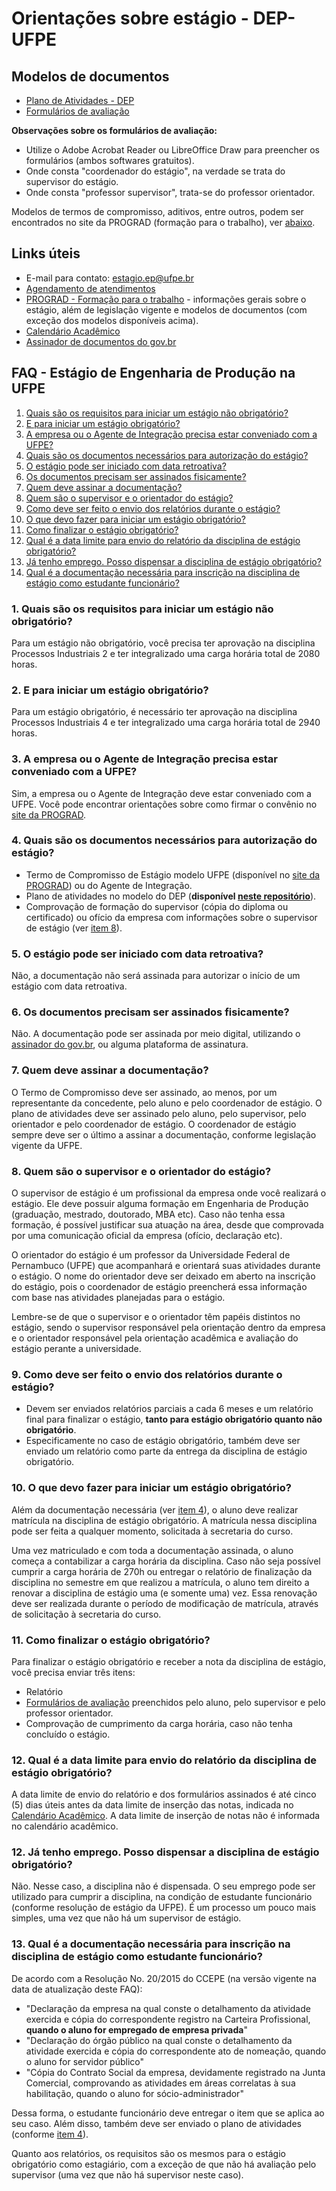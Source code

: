 # Orientações sobre estágio - DEP-UFPE

## Modelos de documentos

- [Plano de Atividades - DEP](https://github.com/jmateusms/estagioDEP/files/12489916/PlanodeAtividadesdeEstagio.docx)
- [Formulários de avaliação](https://github.com/jmateusms/estagioDEP/files/12489915/FormulariosdeAvaliacao.pdf)

**Observações sobre os formulários de avaliação:**
- Utilize o Adobe Acrobat Reader ou LibreOffice Draw para preencher os formulários (ambos softwares gratuitos).
- Onde consta "coordenador do estágio", na verdade se trata do supervisor do estágio.
- Onde consta "professor supervisor", trata-se do professor orientador.

Modelos de termos de compromisso, aditivos, entre outros, podem ser encontrados no site da PROGRAD (formação para o trabalho), ver [abaixo](#links-úteis).

## Links úteis

- E-mail para contato: [estagio.ep@ufpe.br](mailto:estagio.ep@ufpe.br)
- [Agendamento de atendimentos](https://calendar.google.com/calendar/appointments/schedules/AcZssZ1ga4tQOehoSaer0v5SVDWnwtGQqVKVJLnQF5jQ0vlbV5dxmXl0x6CmE-0sFC1dUD-7djlyuEPI)
- [PROGRAD - Formação para o trabalho](https://www.ufpe.br/prograd/formacao-para-o-trabalho) - informações gerais sobre o estágio, além de legislação vigente e modelos de documentos (com exceção dos modelos disponíveis acima).
- [Calendário Acadêmico](https://www.ufpe.br/prograd/calendario-academico)
- [Assinador de documentos do gov.br](https://assinador.iti.br/)

## FAQ - Estágio de Engenharia de Produção na UFPE

1. [Quais são os requisitos para iniciar um estágio não obrigatório?](#1-quais-são-os-requisitos-para-iniciar-um-estágio-não-obrigatório)
2. [E para iniciar um estágio obrigatório?](#2-e-para-iniciar-um-estágio-obrigatório)
3. [A empresa ou o Agente de Integração precisa estar conveniado com a UFPE?](#3-a-empresa-ou-o-agente-de-integração-precisa-estar-conveniado-com-a-ufpe)
4. [Quais são os documentos necessários para autorização do estágio?](#4-quais-são-os-documentos-necessários-para-autorização-do-estágio)
5. [O estágio pode ser iniciado com data retroativa?](#5-o-estágio-pode-ser-iniciado-com-data-retroativa)
6. [Os documentos precisam ser assinados fisicamente?](#6-os-documentos-precisam-ser-assinados-fisicamente)
7. [Quem deve assinar a documentação?](#7-quem-deve-assinar-a-documentação)
8. [Quem são o supervisor e o orientador do estágio?](#8-quem-são-o-supervisor-e-o-orientador-do-estágio)
9. [Como deve ser feito o envio dos relatórios durante o estágio?](#9-como-deve-ser-feito-o-envio-dos-relatórios-durante-o-estágio)
10. [O que devo fazer para iniciar um estágio obrigatório?](#10-o-que-devo-fazer-para-iniciar-um-estágio-obrigatório?)
11. [Como finalizar o estágio obrigatório?](#11-como-finalizar-o-estágio-obrigatório)
12. [Qual é a data limite para envio do relatório da disciplina de estágio obrigatório?](#12-qual-é-a-data-limite-para-envio-do-relatório-da-disciplina-de-estágio-obrigatório)
13. [Já tenho emprego. Posso dispensar a disciplina de estágio obrigatório?](#13-já-tenho-emprego-posso-dispensar-a-disciplina-de-estágio-obrigatório)
14. [Qual é a documentação necessária para inscrição na disciplina de estágio como estudante funcionário?](#14-qual-é-a-documentação-necessária-para-inscrição-na-disciplina-de-estágio-como-estudante-funcionário)

### 1. Quais são os requisitos para iniciar um estágio não obrigatório?
Para um estágio não obrigatório, você precisa ter aprovação na disciplina Processos Industriais 2 e ter integralizado uma carga horária total de 2080 horas.

### 2. E para iniciar um estágio obrigatório?
Para um estágio obrigatório, é necessário ter aprovação na disciplina Processos Industriais 4 e ter integralizado uma carga horária total de 2940 horas.

### 3. A empresa ou o Agente de Integração precisa estar conveniado com a UFPE?
Sim, a empresa ou o Agente de Integração deve estar conveniado com a UFPE. Você pode encontrar orientações sobre como firmar o convênio no [site da PROGRAD](https://www.ufpe.br/prograd/formacao-para-o-trabalho).

### 4. Quais são os documentos necessários para autorização do estágio?
- Termo de Compromisso de Estágio modelo UFPE (disponível no [site da PROGRAD](https://www.ufpe.br/prograd/formacao-para-o-trabalho)) ou do Agente de Integração.
- Plano de atividades no modelo do DEP (**disponível [neste repositório](#modelos-de-documentos)**).
- Comprovação de formação do supervisor (cópia do diploma ou certificado) ou ofício da empresa com informações sobre o supervisor de estágio (ver [item 8](#8-quem-são-o-supervisor-e-o-orientador-do-estágio)).

### 5. O estágio pode ser iniciado com data retroativa?
Não, a documentação não será assinada para autorizar o início de um estágio com data retroativa.

### 6. Os documentos precisam ser assinados fisicamente?
Não. A documentação pode ser assinada por meio digital, utilizando o [assinador do gov.br](https://assinador.iti.br/), ou alguma plataforma de assinatura.

### 7. Quem deve assinar a documentação?
O Termo de Compromisso deve ser assinado, ao menos, por um representante da concedente, pelo aluno e pelo coordenador de estágio. O plano de atividades deve ser assinado pelo aluno, pelo supervisor, pelo orientador e pelo coordenador de estágio. O coordenador de estágio sempre deve ser o último a assinar a documentação, conforme legislação vigente da UFPE.

### 8. Quem são o supervisor e o orientador do estágio?
O supervisor de estágio é um profissional da empresa onde você realizará o estágio. Ele deve possuir alguma formação em Engenharia de Produção (graduação, mestrado, doutorado, MBA etc). Caso não tenha essa formação, é possível justificar sua atuação na área, desde que comprovada por uma comunicação oficial da empresa (ofício, declaração etc).

O orientador do estágio é um professor da Universidade Federal de Pernambuco (UFPE) que acompanhará e orientará suas atividades durante o estágio. O nome do orientador deve ser deixado em aberto na inscrição do estágio, pois o coordenador de estágio preencherá essa informação com base nas atividades planejadas para o estágio. 

Lembre-se de que o supervisor e o orientador têm papéis distintos no estágio, sendo o supervisor responsável pela orientação dentro da empresa e o orientador responsável pela orientação acadêmica e avaliação do estágio perante a universidade.

### 9. Como deve ser feito o envio dos relatórios durante o estágio?
- Devem ser enviados relatórios parciais a cada 6 meses e um relatório final para finalizar o estágio, **tanto para estágio obrigatório quanto não obrigatório**.
- Especificamente no caso de estágio obrigatório, também deve ser enviado um relatório como parte da entrega da disciplina de estágio obrigatório.

### 10. O que devo fazer para iniciar um estágio obrigatório?
Além da documentação necessária (ver [item 4](#4-quais-são-os-documentos-necessários-para-autorização-do-estágio)), o aluno deve realizar matrícula na disciplina de estágio obrigatório. A matrícula nessa disciplina pode ser feita a qualquer momento, solicitada à secretaria do curso.

Uma vez matriculado e com toda a documentação assinada, o aluno começa a contabilizar a carga horária da disciplina. Caso não seja possível cumprir a carga horária de 270h ou entregar o relatório de finalização da disciplina no semestre em que realizou a matrícula, o aluno tem direito a renovar a disciplina de estágio uma (e somente uma) vez. Essa renovação deve ser realizada durante o período de modificação de matrícula, através de solicitação à secretaria do curso.

### 11. Como finalizar o estágio obrigatório?
Para finalizar o estágio obrigatório e receber a nota da disciplina de estágio, você precisa enviar três itens:
- Relatório
- [Formulários de avaliação](#modelos-de-documentos) preenchidos pelo aluno, pelo supervisor e pelo professor orientador.
- Comprovação de cumprimento da carga horária, caso não tenha concluído o estágio.

### 12. Qual é a data limite para envio do relatório da disciplina de estágio obrigatório?
A data limite de envio do relatório e dos formulários assinados é até cinco (5) dias úteis antes da data limite de inserção das notas, indicada no [Calendário Acadêmico](https://www.ufpe.br/prograd/calendario-academico). A data limite de inserção de notas não é informada no calendário acadêmico.

### 12. Já tenho emprego. Posso dispensar a disciplina de estágio obrigatório?
Não. Nesse caso, a disciplina não é dispensada. O seu emprego pode ser utilizado para cumprir a disciplina, na condição de estudante funcionário (conforme resolução de estágio da UFPE). É um processo um pouco mais simples, uma vez que não há um supervisor de estágio.

### 13. Qual é a documentação necessária para inscrição na disciplina de estágio como estudante funcionário?
De acordo com a Resolução No. 20/2015 do CCEPE (na versão vigente na data de atualização deste FAQ):
- "Declaração da empresa na qual conste o detalhamento da atividade exercida e cópia do correspondente
registro na Carteira Profissional, **quando o aluno for empregado de empresa privada**"
- "Declaração do órgão público na qual conste o detalhamento da atividade exercida e cópia do
correspondente ato de nomeação, quando o aluno for servidor público"
- "Cópia do Contrato Social da empresa, devidamente registrado na Junta Comercial, comprovando as
atividades em áreas correlatas à sua habilitação, quando o aluno for sócio-administrador"

Dessa forma, o estudante funcionário deve entregar o item que se aplica ao seu caso. Além disso, também deve ser enviado o plano de atividades (conforme [item 4](#4-quais-são-os-documentos-necessários-para-autorização-do-estágio)).

Quanto aos relatórios, os requisitos são os mesmos para o estágio obrigatório como estagiário, com a exceção de que não há avaliação pelo supervisor (uma vez que não há supervisor neste caso).
